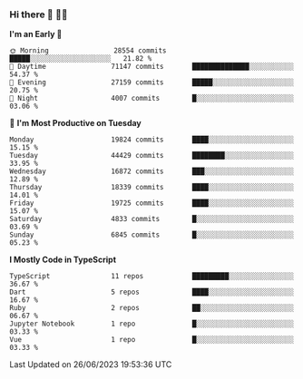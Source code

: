 ### Hi there 👋 🧑‍💻



<!--START_SECTION:waka-->
**I'm an Early 🐤** 

```text
🌞 Morning                28554 commits       █████░░░░░░░░░░░░░░░░░░░░   21.82 % 
🌆 Daytime                71147 commits       ██████████████░░░░░░░░░░░   54.37 % 
🌃 Evening                27159 commits       █████░░░░░░░░░░░░░░░░░░░░   20.75 % 
🌙 Night                  4007 commits        █░░░░░░░░░░░░░░░░░░░░░░░░   03.06 % 
```
📅 **I'm Most Productive on Tuesday** 

```text
Monday                   19824 commits       ████░░░░░░░░░░░░░░░░░░░░░   15.15 % 
Tuesday                  44429 commits       ████████░░░░░░░░░░░░░░░░░   33.95 % 
Wednesday                16872 commits       ███░░░░░░░░░░░░░░░░░░░░░░   12.89 % 
Thursday                 18339 commits       ████░░░░░░░░░░░░░░░░░░░░░   14.01 % 
Friday                   19725 commits       ████░░░░░░░░░░░░░░░░░░░░░   15.07 % 
Saturday                 4833 commits        █░░░░░░░░░░░░░░░░░░░░░░░░   03.69 % 
Sunday                   6845 commits        █░░░░░░░░░░░░░░░░░░░░░░░░   05.23 % 
```


**I Mostly Code in TypeScript** 

```text
TypeScript               11 repos            █████████░░░░░░░░░░░░░░░░   36.67 % 
Dart                     5 repos             ████░░░░░░░░░░░░░░░░░░░░░   16.67 % 
Ruby                     2 repos             ██░░░░░░░░░░░░░░░░░░░░░░░   06.67 % 
Jupyter Notebook         1 repo              █░░░░░░░░░░░░░░░░░░░░░░░░   03.33 % 
Vue                      1 repo              █░░░░░░░░░░░░░░░░░░░░░░░░   03.33 % 
```




 Last Updated on 26/06/2023 19:53:36 UTC
<!--END_SECTION:waka-->


